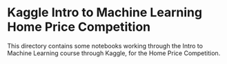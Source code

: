 # Kaggle Intro to Machine Learning Home Price Competition

This directory contains some notebooks working through the Intro to Machine Learning course through Kaggle, for the Home Price Competition.


